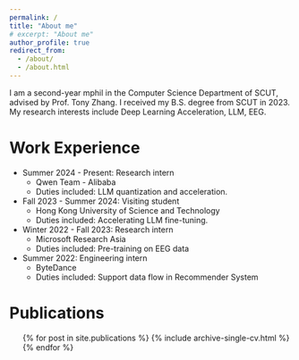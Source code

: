 ```yaml
---
permalink: /
title: "About me"
# excerpt: "About me"
author_profile: true
redirect_from: 
  - /about/
  - /about.html
---
```


I am a second-year mphil in the Computer Science Department of SCUT, advised by Prof. Tony Zhang. I received my B.S. degree from SCUT in 2023. My research interests include Deep Learning Acceleration, LLM, EEG.

Work Experience
======

* Summer 2024 - Present: Research intern
  * Qwen Team - Alibaba
  * Duties included: LLM quantization and acceleration.
* Fall 2023 - Summer 2024: Visiting student
  * Hong Kong University of Science and Technology
  * Duties included: Accelerating LLM fine-tuning.
* Winter 2022 - Fall 2023: Research intern
  * Microsoft Research Asia
  * Duties included: Pre-training on EEG data
* Summer 2022: Engineering intern
  * ByteDance
  * Duties included: Support data flow in Recommender System



Publications
======
  <ul>{% for post in site.publications %}
    {% include archive-single-cv.html %}
  {% endfor %}</ul>
